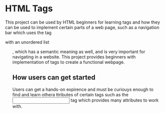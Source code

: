 
# HTML Tags

This project can be used by HTML beginners for learning tags and how they can be used to implement certain parts of a web page, such as a navigation bar which uses the tag <nav> with an unordered list <ul>, which has a semantic meaning as well, and is very important for navigating in a website.
This project provides beginners with implementation of tags to create a functional webpage.

# How users can get started

Users can get a hands-on expirence and must be curiouys enough to find and learn othera ttributes of certain tags such as the <input> tag which provides many attributes to work with.



